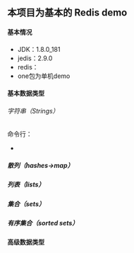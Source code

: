 ## 本项目为基本的 Redis demo

#### 基本情况

* JDK：1.8.0_181
* jedis：2.9.0
* redis：
* one包为单机demo

#### 基本数据类型



###### 字符串（Strings）

命令行：

* 

##### 散列（hashes->map）

##### 列表（lists）

##### 集合（sets）

##### 有序集合（sorted sets）

#### 高级数据类型